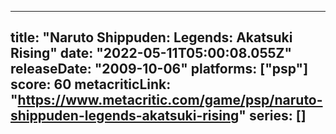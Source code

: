 
---
title: "Naruto Shippuden: Legends: Akatsuki Rising"
date: "2022-05-11T05:00:08.055Z"
releaseDate: "2009-10-06"
platforms: ["psp"]
score: 60
metacriticLink: "https://www.metacritic.com/game/psp/naruto-shippuden-legends-akatsuki-rising"
series: []
---
